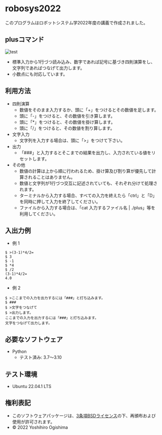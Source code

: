 # robosys2022
このプログラムはロボットシステム学2022年度の講義で作成されました。

## plusコマンド
![test](https://github.com/ogi-y/robosys2022/actions/workflows/test.yml/badge.svg)

* 標準入力から1行づつ読み込み、数字であれば記号に基づき四則演算をし、文字列であればつなげて出力します。
* 小数点にも対応しています。

## 利用方法
* 四則演算
    * 数値をそのまま入力するか、頭に「+」をつけるとその数値を足します。
    * 頭に「-」をつけると、その数値を引き算します。
    * 頭に「*」をつけると、その数値を掛け算します。
    * 頭に「/」をつけると、その数値を割り算します。
* 文字入力
    * 文字列を入力する場合は、頭に「>」をつけて下さい。
* 出力
    * 「###」と入力するとそこまでの結果を出力し、入力されている値をリセットします。
* その他
    * 数値の計算は上から順に行われるため、掛け算及び割り算が優先して計算されることはありません。
    * 数値と文字列が1行づつ交互に記述されていても、それぞれ分けて処理されます。
    * ターミナルから入力する場合、すべての入力を終えたら「ctrl」と「D」を同時に押して入力を終了してください。
    * ファイルから入力する場合は、「cat 入力するファイル名 | ./plus」等を利用してください。
## 入出力例
* 例 1
```
$ >(3-1)*4/2=
$ 3
$ -1
$ *4
$ /2
(3-1)*4/2=
4.0
```
* 例 2
```
$ >ここまでの入力を出力するには「###」と打ち込みます。
$ ###
$ >文字をつなげて
$ >出力します。
ここまでの入力を出力するには「###」と打ち込みます。
文字をつなげて出力します。
```
## 必要なソフトウェア
* Python
    * テスト済み: 3.7～3.10

## テスト環境
* Ubuntu 22.04.1 LTS

## 権利表記
* このソフトウェアパッケージは、[3条項BSDライセンス](https://opensource.org/licenses/BSD-3-Clause)の下、再頒布および使用が許可されます。
* © 2022 Yoshihiro Ogishima